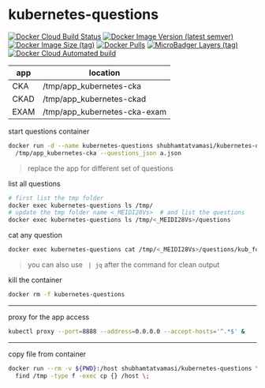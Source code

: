 # kubernetes-questions

[![Docker Cloud Build Status](https://img.shields.io/docker/cloud/build/shubhamtatvamasi/kubernetes-questions)](https://hub.docker.com/r/shubhamtatvamasi/kubernetes-questions)
[![Docker Image Version (latest semver)](https://img.shields.io/docker/v/shubhamtatvamasi/kubernetes-questions?sort=semver)](https://hub.docker.com/r/shubhamtatvamasi/kubernetes-questions)
[![Docker Image Size (tag)](https://img.shields.io/docker/image-size/shubhamtatvamasi/kubernetes-questions/latest)](https://hub.docker.com/r/shubhamtatvamasi/kubernetes-questions)
[![Docker Pulls](https://img.shields.io/docker/pulls/shubhamtatvamasi/kubernetes-questions)](https://hub.docker.com/r/shubhamtatvamasi/kubernetes-questions)
[![MicroBadger Layers (tag)](https://img.shields.io/microbadger/layers/shubhamtatvamasi/kubernetes-questions/latest)](https://hub.docker.com/r/shubhamtatvamasi/kubernetes-questions)
[![Docker Cloud Automated build](https://img.shields.io/docker/cloud/automated/shubhamtatvamasi/kubernetes-questions)](https://hub.docker.com/r/shubhamtatvamasi/kubernetes-questions)

app | location
--- | ---
CKA | /tmp/app_kubernetes-cka
CKAD | /tmp/app_kubernetes-ckad
EXAM | /tmp/app_kubernetes-cka-exam

start questions container
```bash
docker run -d --name kubernetes-questions shubhamtatvamasi/kubernetes-questions \
  /tmp/app_kubernetes-cka --questions_json a.json
```
> replace the app for different set of questions

list all questions
```bash
# first list the tmp folder
docker exec kubernetes-questions ls /tmp/
# update the tmp folder name <_MEIDI28Vs>  # and list the questions
docker exec kubernetes-questions ls /tmp/<_MEIDI28Vs>/questions
```

cat any question
```bash
docker exec kubernetes-questions cat /tmp/<_MEIDI28Vs>/questions/kub_for_beginners.json
```
> you can also use ` | jq` after the command for clean output

kill the container
```bash
docker rm -f kubernetes-questions
```
---

proxy for the app access
```bash
kubectl proxy --port=8888 --address=0.0.0.0 --accept-hosts='^.*$' &
```
---

copy file from container
```bash
docker run --rm -v ${PWD}:/host shubhamtatvamasi/kubernetes-questions \
  find /tmp -type f -exec cp {} /host \;
```
